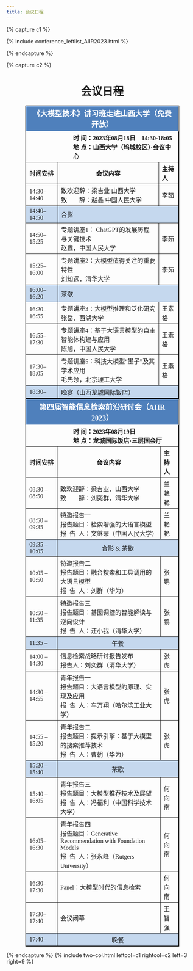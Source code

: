```yaml
---
title: 会议日程
---
```


{% capture c1 %}

{% include conference_leftlist_AIIR2023.html %}

{% endcapture %}

{% capture c2 %}

<h1 style="text-align: center;">会议日程</h1>

<table style="font-family: 'Times New Roman','微软雅黑',serif;text-align: left;border: 1px solid #000;border-collapse: collapse;margin: 0 auto;width: 80%">
    <tbody>
    <tr>
        <th colspan="3" style="background-color: #4f80bc;color: white;font-size: larger;border: 1px solid;border-collapse: collapse;text-align: center;vertical-align: middle;">《大模型技术》讲习班走进山西大学（免费开放）</th>
    </tr>
    <tr>
        <th colspan="3" style="border: 1px solid;border-collapse: collapse;vertical-align: middle;">
            <div style="margin-left: 30%">时   间：2023年08月18日&emsp;14:30-18:05</div>
            <div style="margin-left: 30%">地   点：山西大学（坞城校区）·会议中心</div>
        </th>
    </tr>
    <tr>
        <th style="border: 1px solid;border-collapse: collapse;vertical-align: middle;">时间安排</th>
        <th style="border: 1px solid;border-collapse: collapse;text-align: center;">会议内容</th>
        <th style="border: 1px solid;border-collapse: collapse;">主持人</th>
    </tr>
    <tr>
        <th style="border: 1px solid;border-collapse: collapse;font-weight: normal">14:30–14:40</th>
        <th style="border: 1px solid;border-collapse: collapse;font-weight: normal">致欢迎辞：梁吉业 山西大学<br>致&emsp;&emsp;辞：赵鑫 中国人民大学
        </th>
        <th style="border: 1px solid;border-collapse: collapse;font-weight: normal;">李茹</th>
    </tr>
    <tr style="background-color: #c5d8ee">
        <th style="border: 1px solid;border-collapse: collapse;font-weight: normal">14:40–14:50</th>
        <th colspan="2" style="border: 1px solid;border-collapse: collapse;font-weight: normal;">合影</th>
    </tr>
    <tr>
        <th style="border: 1px solid;border-collapse: collapse;font-weight: normal">14:50–15:25</th>
        <th style="border: 1px solid;border-collapse: collapse;font-weight: normal">专题讲座1： ChatGPT的发展历程与关键技术<br>赵鑫，中国人民大学</th>
        <th style="border: 1px solid;border-collapse: collapse;font-weight: normal">李茹</th>
    </tr>
    <tr>
        <th style="border: 1px solid;border-collapse: collapse;font-weight: normal">15:25–16:00</th>
        <th style="border: 1px solid;border-collapse: collapse;font-weight: normal">专题讲座2：大模型值得关注的重要特性<br>刘知远，清华大学</th>
        <th style="border: 1px solid;border-collapse: collapse;font-weight: normal">李茹</th>
    </tr>
    <tr style="background-color: #c5d8ee">
        <th style="border: 1px solid;border-collapse: collapse;font-weight: normal;">16:00–16:20</th>
        <th colspan="2" style="border: 1px solid;border-collapse: collapse;font-weight: normal;">茶歇</th>
    </tr>
    <tr>
        <th style="border: 1px solid;border-collapse: collapse;font-weight: normal">16:20–16:55</th>
        <th style="border: 1px solid;border-collapse: collapse;font-weight: normal">专题讲座3：大模型推理和泛化研究<br>张岳，西湖大学</th>
        <th style="border: 1px solid;border-collapse: collapse;font-weight: normal">王素格</th>
    </tr>
    <tr>
        <th style="border: 1px solid;border-collapse: collapse;font-weight: normal">16:55–17:30</th>
        <th style="border: 1px solid;border-collapse: collapse;font-weight: normal">专题讲座4：基于大语言模型的自主智能体构建与应用<br>陈旭，中国人民大学</th>
        <th style="border: 1px solid;border-collapse: collapse;font-weight: normal">王素格</th>
    </tr>
    <tr>
        <th style="border: 1px solid;border-collapse: collapse;font-weight: normal">17:30–18:05</th>
        <th style="border: 1px solid;border-collapse: collapse;font-weight: normal">专题讲座5：科技大模型“墨子”及其学术应用<br>毛先领，北京理工大学</th>
        <th style="border: 1px solid;border-collapse: collapse;font-weight: normal">王素格</th>
    </tr>
    <tr style="background-color: #c5d8ee">
        <th style="border: 1px solid;border-collapse: collapse;font-weight: normal">18:30–</th>
        <th colspan="2" style="border: 1px solid;border-collapse: collapse;font-weight: normal;">晚宴（山西龙城国际饭店）</th>
    </tr>
    </tbody>
</table>

<table style="font-family: 'Times New Roman','微软雅黑',serif;text-align: left;border: 1px solid #000;border-collapse: collapse;margin: 0 auto;width: 80%">
    <tbody>
    <tr>
        <th colspan="3" style="background-color: #4f80bc;color: white;font-size: larger;border: 1px solid;border-collapse: collapse;text-align: center;vertical-align: middle;">第四届智能信息检索前沿研讨会（AIIR 2023）</th>
    </tr>
    <tr>
        <th colspan="3" style="border: 1px solid;border-collapse: collapse;vertical-align: middle;">
            <div style="margin-left: 30%">时   间：2023年08月19日</div>
            <div style="margin-left: 30%">地   点：龙城国际饭店·三层国会厅</div>
        </th>
    </tr>
    <tr>
        <th style="border: 1px solid;border-collapse: collapse;vertical-align: middle;">时间安排</th>
        <th style="border: 1px solid;border-collapse: collapse;text-align: center;">会议内容</th>
        <th style="border: 1px solid;border-collapse: collapse;">主持人</th>
    </tr>
    <tr>
        <th style="border: 1px solid;border-collapse: collapse;font-weight: normal">08:30 – 08:50</th>
        <th style="border: 1px solid;border-collapse: collapse;font-weight: normal">致欢迎辞：梁吉业，山西大学<br>致&emsp;&emsp;辞：刘奕群，清华大学
        </th>
        <th style="border: 1px solid;border-collapse: collapse;font-weight: normal;">兰艳艳</th>
    </tr>
    <tr>
        <th style="border: 1px solid;border-collapse: collapse;font-weight: normal">08:50 – 09:35</th>
        <th style="border: 1px solid;border-collapse: collapse;font-weight: normal">特邀报告一<br>报告题目：检索增强的大语言模型<br>报&ensp;告&ensp;人：文继荣（中国人民大学）
        </th>
        <th style="border: 1px solid;border-collapse: collapse;font-weight: normal;">兰艳艳</th>
    </tr>
    <tr style="background-color: #c5d8ee">
        <th style="border: 1px solid;border-collapse: collapse;font-weight: normal">09:35 – 10:05</th>
        <th colspan="2" style="border: 1px solid;border-collapse: collapse;font-weight: normal;text-align: center">合影 & 茶歇</th>
    </tr>
    <tr>
        <th style="border: 1px solid;border-collapse: collapse;font-weight: normal">10:05 – 10:50</th>
        <th style="border: 1px solid;border-collapse: collapse;font-weight: normal">特邀报告二<br>报告题目：融合搜索和工具调用的大语言模型<br>报&ensp;告&ensp;人：刘群（华为）</th>
        <th style="border: 1px solid;border-collapse: collapse;font-weight: normal">张鹏</th>
    </tr>
    <tr>
        <th style="border: 1px solid;border-collapse: collapse;font-weight: normal;">10:50 – 11:35</th>
        <th style="border: 1px solid;border-collapse: collapse;font-weight: normal;">特邀报告三<br>报告题目：基因调控的智能解读与逆向设计<br>报&ensp;告&ensp;人：汪小我（清华大学）</th>
        <th style="border: 1px solid;border-collapse: collapse;font-weight: normal;">张鹏</th>
    </tr>
    <tr style="background-color: #c5d8ee">
        <th style="border: 1px solid;border-collapse: collapse;font-weight: normal;">11:35 –</th>
        <th colspan="2" style="border: 1px solid;border-collapse: collapse;font-weight: normal;text-align: center">午餐</th>
    </tr>
    <tr>
        <th style="border: 1px solid;border-collapse: collapse;font-weight: normal;">14:00 – 14:30</th>
        <th style="border: 1px solid;border-collapse: collapse;font-weight: normal;">信息检索战略研讨报告发布<br>报告人：刘奕群（清华大学）</th>
        <th style="border: 1px solid;border-collapse: collapse;font-weight: normal;">张虎</th>
    </tr>
    <tr>
        <th style="border: 1px solid;border-collapse: collapse;font-weight: normal;">14:30 – 14:55</th>
        <th style="border: 1px solid;border-collapse: collapse;font-weight: normal;">青年报告一<br>报告题目：大语言模型的原理、实现及应用<br>报&ensp;告&ensp;人：车万翔（哈尔滨工业大学）
        </th>
        <th style="border: 1px solid;border-collapse: collapse;font-weight: normal">张虎</th>
    </tr>
    <tr>
        <th style="border: 1px solid;border-collapse: collapse;font-weight: normal">14:55 – 15:20</th>
        <th style="border: 1px solid;border-collapse: collapse;font-weight: normal;">青年报告二<br>报告题目：提示引擎：基于大模型的搜索推荐技术<br>报&ensp;告&ensp;人：曹朝（华为）
        </th>
        <th style="border: 1px solid;border-collapse: collapse;font-weight: normal;">张虎</th>
    </tr>
    <tr style="background-color: #c5d8ee">
        <th style="border: 1px solid;border-collapse: collapse;font-weight: normal">15:20 – 15:40</th>
        <th colspan="2" style="border: 1px solid;border-collapse: collapse;font-weight: normal;text-align: center">茶歇</th>
    </tr>
    <tr>
        <th style="border: 1px solid;border-collapse: collapse;font-weight: normal;">15:40 – 16:05</th>
        <th style="border: 1px solid;border-collapse: collapse;font-weight: normal;">青年报告三<br>报告题目：大模型推荐技术及展望<br>报&ensp;告&ensp;人：冯福利（中国科学技术大学）
        </th>
        <th style="border: 1px solid;border-collapse: collapse;font-weight: normal;">何向南</th>
    </tr>
    <tr>
        <th style="border: 1px solid;border-collapse: collapse;font-weight: normal">16:05–16:30</th>
        <th style="border: 1px solid;border-collapse: collapse;font-weight: normal;">青年报告四<br>报告题目：Generative Recommendation with Foundation Models<br>报&ensp;告&ensp;人：张永峰（Rutgers University）</th>
        <th style="border: 1px solid;border-collapse: collapse;font-weight: normal;">何向南</th>
    </tr>
    <tr>
        <th style="border: 1px solid;border-collapse: collapse;font-weight: normal;">16:30–17:30</th>
        <th style="border: 1px solid;border-collapse: collapse;font-weight: normal;">Panel：大模型时代的信息检索</th>
        <th style="border: 1px solid;border-collapse: collapse;font-weight: normal;">何向南</th>
    </tr>
    <tr>
        <th style="border: 1px solid;border-collapse: collapse;font-weight: normal;">17:30–17:40</th>
        <th style="border: 1px solid;border-collapse: collapse;font-weight: normal;">会议闭幕</th>
        <th style="border: 1px solid;border-collapse: collapse;font-weight: normal;">王智强</th>
    </tr>
    <tr style="background-color: #c5d8ee">
        <th style="border: 1px solid;border-collapse: collapse;font-weight: normal;">17:40–</th>
        <th colspan="2" style="border: 1px solid;border-collapse: collapse;font-weight: normal;text-align: center">晚餐</th>
    </tr>
    </tbody>
</table>

{% endcapture %}
{% include two-col.html leftcol=c1 rightcol=c2 left=3 right=9 %}
